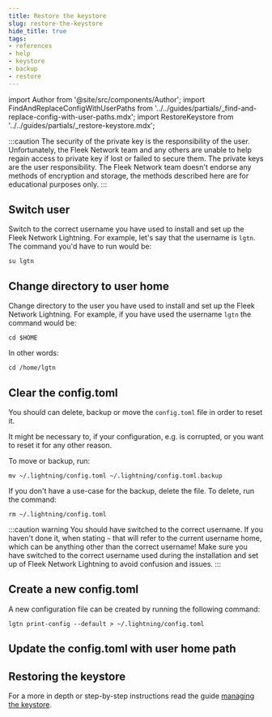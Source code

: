 ```yaml
---
title: Restore the keystore
slug: restore-the-keystore
hide_title: true
tags:
- references
- help
- keystore
- backup
- restore
---
```


import Author from '@site/src/components/Author';
import FindAndReplaceConfigWithUserPaths from '../../guides/partials/_find-and-replace-config-with-user-paths.mdx';
import RestoreKeystore from '../../guides/partials/_restore-keystore.mdx';

:::caution
The security of the private key is the responsibility of the user. Unfortunately, the Fleek Network team and any others are unable to help regain access to private key if lost or failed to secure them. The private keys are the user responsibility. The Fleek Network team doesn't endorse any methods of encryption and storage, the methods described here are for educational purposes only.
:::

## Switch user

Switch to the correct username you have used to install and set up the Fleek Network Lightning. For example, let's say that the username is `lgtn`. The command you'd have to run would be:

```
su lgtn
```

## Change directory to user home

Change directory to the user you have used to install and set up the Fleek Network Lightning. For example, if you have used the username `lgtn` the command would be:

```
cd $HOME
```

In other words:

```
cd /home/lgtn
```

## Clear the config.toml

You should can delete, backup or move the `config.toml` file in order to reset it. 

It might be necessary to, if your configuration, e.g. is corrupted, or you want to reset it for any other reason.

To move or backup, run:

```
mv ~/.lightning/config.toml ~/.lightning/config.toml.backup
```

If you don't have a use-case for the backup, delete the file. To delete, run the command:

```
rm ~/.lightning/config.toml
```

:::caution warning
You should have switched to the correct username. If you haven't done it, when stating `~` that will refer to the current username home, which can be anything other than the correct username! Make sure you have switched to the correct username used during the installation and set up of Fleek Network Lightning to avoid confusion and issues.
:::

## Create a new config.toml

A new configuration file can be created by running the following command:

```
lgtn print-config --default > ~/.lightning/config.toml
```

## Update the config.toml with user home path

<FindAndReplaceConfigWithUserPaths />

## Restoring the keystore

<RestoreKeystore />

For a more in depth or step-by-step instructions read the guide [managing the keystore](/guides/Node%20Operators/managing-the-keystore).

<Author
    name="Helder Oliveira"
    image="https://github.com/heldrida.png"
    title="Software Developer + DX"
    url="https://github.com/heldrida"
/>

